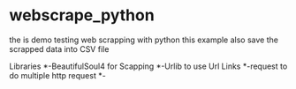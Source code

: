 # webscrape_python
the is demo testing web scrapping with python this example also save the scrapped data into CSV file

Libraries 
*-BeautifulSoul4 for Scapping
*-Urlib to use Url Links
*-request to do multiple http request
*-
